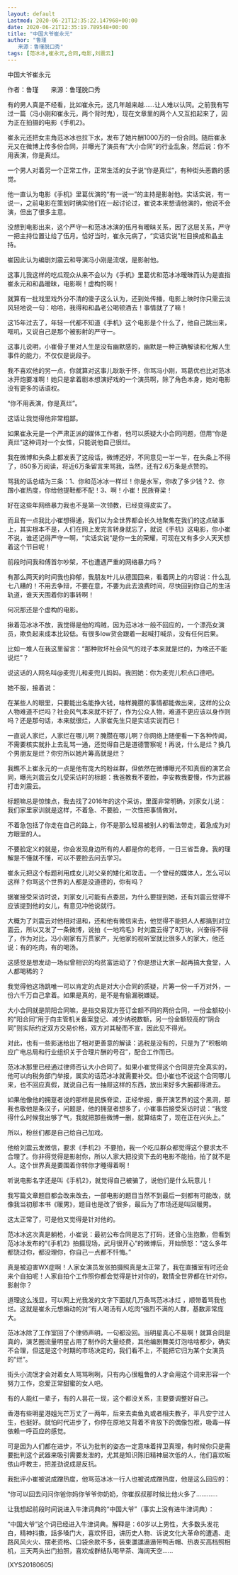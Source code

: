 ```yaml
---
layout: default
Lastmod: 2020-06-21T12:35:22.147968+00:00
date: 2020-06-21T12:35:19.789548+00:00
title: "中国大爷崔永元"
author: "鲁瑾
　　来源：鲁瑾脱口秀"
tags: [范冰冰,崔永元,合同,电影,刘震云]
---
```


中国大爷崔永元

作者：鲁瑾　　来源：鲁瑾脱口秀

有的男人真是不经看，比如崔永元，这几年越来越……让人难以认同。之前我有写过一篇（冯小刚和崔永元，两个背时鬼），现在文章里的两个人又互掐起来了，因为正在拍摄的电影《手机2》。

崔永元还把女主角范冰冰也拉下水，发布了她片酬1000万的一份合同。随后崔永元又在微博上传多份合同，并曝光了演员有“大小合同”的行业乱象，然后说：你不用表演，你是真烂。

一个男人对着另一个正常工作，正常生活的女子说“你是真烂”，有种街头恶霸的感觉。

他一直认为电影《手机》里葛优演的“有一说一”的主持是影射他。实话实说，有一说一，之前电影在策划时确实他们在一起讨论过，崔说本来想请他演的，他说不会演，但出了很多主意。

没想到电影出来，这个严守一和范冰冰演的伍月有暧昧关系，因了这层关系，严守一把主持位置让给了伍月。恰好当时，崔永元病了，“实话实说”栏目换成和晶主持。

崔因此认为编剧刘震云和导演冯小刚是流氓，是影射他。

这事儿我这样的吃瓜观众从来不会以为《手机》里葛优和范冰冰暧昧而认为是直指崔永元和和晶暧昧，电影啊！虚构的啊！

就算有一批戏里戏外分不清的傻子这么认为，还到处传播，电影上映时你只需云淡风轻地说一句：哈哈，我得和和晶老公喝顿酒去！事情就了了嘛！

这15年过去了，年轻一代都不知道《手机》这个电影是个什么了，他自己跳出来，哐叽，又说自己是那个被影射的严守一。

这事儿说明，小崔骨子里对人生是没有幽默感的，幽默是一种正确解读和化解人生事件的能力，不仅仅是说段子。

我不喜欢他的另一点，你就算对这事儿耿耿于怀，你骂冯小刚，骂葛优也比对范冰冰开炮要准啊！她只是拿着剧本想演好戏的一个演员啊，除了角色本身，她对电影没有更多的话语权。

“你不用表演，你是真烂”。

这话让我觉得他非常粗鄙。

如果崔永元是一个严肃正派的媒体工作者，他可以质疑大小合同问题，但用“你是真烂”这种词对一个女性，只能说他自己很烂。

我在微博和头条上都发表了这段话，微博还好，不同意见一半一半，在头条上不得了，850多万阅读，将近6万条留言来骂我，当然，还有2.6万条是点赞的。

骂我的话总结为三条：1、你和范冰冰一样烂！你是水军，你收了多少钱？2、你蹭小崔热度，你给他提鞋都不配！3、啊！小崔！民族脊梁！

好在这些年网络暴力我也不是第一次领教，已经变得皮实了。

而且有一点我比小崔想得通，我们以为全世界都会长久地聚焦在我们的这点破事上，其实根本不是，人们在网上发完言转身就忘了，就说《手机》这电影，你小崔不说，谁还记得严守一啊，“实话实说”是你一生的荣耀，可现在又有多少人天天想着这个节目呢！

前段时间我和傅首尔吵架，不也遭遇严重的网络暴力吗？

有那么两天的时间我也抑郁，我朋友叶儿从德国回来，看着网上的内容说：什么乱七八糟的！不用去争辩，不要在意，不要为此去浪费时间，尽快回到你自己的生活轨道，谁天天围着你的事转啊！

何况那还是个虚构的电影。

揪着范冰冰不放，我觉得是他的鸡贼，因为范冰冰一般不回应的，一个漂亮女演员，欺负起来成本比较低。有很多low货会跟着一起喊打喊杀，没有任何后果。

比如一堆人在我这里留言：“那种败坏社会风气的戏子本来就是烂的，为啥还不能说烂”？

说这话的人网名叫@麦兜儿和麦兜儿妈妈。我回她：你为麦兜儿积点口德吧。

她不服，接着说：

在某些人的眼里，只要能出名能挣大钱，啥样腌臜的事情都能做出来，这样的公众人物难道不烂吗？社会风气本来就不好了，作为公众人物，难道不更应该以身作则吗？还是那句话，本来就很烂，人家崔先生只是实话实说而已！

一直说人家烂，人家烂在哪儿啊？腌臜在哪儿啊？你网络上随便看一下各种传闻，不需要核实就扑上去乱骂一通，还觉得自己是道德警察呢！再说，什么是烂？换几个男朋友是烂？你穷所以她片筹高就是烂？

我瞧不上崔永元的一点是他有庞大的粉丝群，但依然在微博曝光不知真假的演艺合同，曝光刘震云女儿受采访时的标题：我爸教我不要脸，李安教我要慢，作为武器打击刘震云。

标题嘛总是惊悚点，我去找了2016年的这个采访，里面非常明确，刘家女儿说：我们家里家训就是这样，不着急、不要脸，一次性把事情做对。

不着急包括了你走在自己的路上，你不是那么轻易被别人的看法带走，着急成为对方眼里的人。

不要脸定义的就是，你会发现身边所有的人都是你的老师，一日三省吾身。我的理解是不懂就不懂，可以不要脸去问去学习。

崔永元把这个标题利用成女儿对父亲的矮化和攻击。一个曾经的媒体人，怎么可以这样？你骂这个世界的人都是没道德的，你有吗？

据崔接受采访时说，刘家女儿可能有点委屈，为什么要提到她，还有刘震云觉得不应该提到他的女儿，有意见冲他说就行。

大概为了刘震云对他相对温和，还和他有微信来去，他觉得不能把人人都搞到对立面云，所以又发了一条微博，说拍《一地鸡毛》时刘震云得了8万块，兴奋得不得了，作为对比，冯小刚家有万贯家产，光他家的视听室就比很多人的家大，他还说：有的吃肉，有的喝汤。

这感觉是想发动一场似曾相识的均贫富运动了？你是想让大家一起再搞大食堂，人人都喝稀的？

我觉得他这场跳唯一可以肯定的点是对大小合同的质疑，片筹一份一千万对外，一份六千万自己拿着。如果是真的，是不是有偷漏税嫌疑。

大小合同就是阴阳合同嘛，是指交易双方签订金额不同的两份合同，一份金额较小的“阳合同”用于向主管机关备案登记、减少纳税数额，另一份金额较高的“阴合同”则实际约定双方交易价格，双方对其秘而不宣，因此见不得光。

对此，也有一些影迷给出了相对更善意的解读：逃税是没有的，只是为了“积极响应广电总局和行业组织关于合理片酬的号召”，配合工作而已。

范冰冰那里已经通过律师否认大小合同了。如果小崔觉得这个合同是完全真实的，他可以向税务部门举报，属实的话范冰冰就需要补交。但小崔也不说这个合同哪儿来，也不回应真假，就说自己有一抽屉这样的东西，放出来好多大腕都得进去。

如果他像他的拥趸者说的那样是民族脊梁，正经举报，撕开演艺界的这个黑洞，那我也敬他是条汉子，问题是，他的拥趸者想多了，小崔事后接受采访时说：“我觉得什么时候我出够了气，我就把那些微博一删，就算结束了，现在正在兴头上。”

所以，粉丝们都是自己给自己加戏。

他给刘震云发微信，要求《手机2》不要拍，我一个吃瓜群众都觉得这个要求太不合理了。你非得觉得是影射你，所以人家大把投资下去的电影不能拍，拍了就不是人。这个世界真是要围着你转你才睡得着啊！

听说电影名字还是叫《手机2》，就觉得自己被骗了，说他们是什么玩意儿！

我写篇文章题目都会改来改去，一部电影的题目当然不到最后一刻都有可能改，就像我当初那本书《暖男》，题目也是改了很多，最后为了市场还是叫回暖男。

这太正常了，可是他又觉得是针对他的。

范冰冰这次真是躺枪，小崔说：最初公布合同是忘了打码，还曾心生抱歉，但看到范冰冰发布的“《手机2》拍摄现场，武月很开心”的微博后，开始愤怒：“这么多年都饶过你，都没理你，你自己一点都不忏悔。”

真是被迫害WX症啊！人家女演员发张拍摄照真是太正常了，我在直播室有时还会来个自拍呢！人家自拍个工作照你都会觉得是针对你的，敢情全世界都在针对你，影射你？

道理这么浅显，可以网上光我发的文字下面就几万条骂范冰冰烂 ，顺带着骂我也烂。这就是崔永元想煽动的对”有人喝汤有人吃肉“强烈不满的人群，基数非常庞大。

范冰冰除了工作室回了个律师声明，一句都没回。当明星真心不易啊！就算合同是真的，演艺圈流量明星占用了制作的大量经费，其他编剧舞美灯泡啥啥都少，确实不合理，但这是这个时期的市场决定的，我们看不上，不能把它归为某个女演员的“烂”。

街头小流氓才会对着女人骂骂咧咧，只有内心很粗鲁的人才会用这个词来形容一个努力工作，恋爱正常甜蜜的女人吧。

有的人能红一辈子，有的人昙花一现，这个都没关系，主要要调整好自己。

香港有些明星港姐光芒万丈了一两年，后来去卖鱼丸或者相夫教子，平凡安宁过人生，也挺好。就怕时代进步了，你停在原地又背着不肯放下的偶像包袱，吸毒一样依赖一呼百应的感觉。

可是因为人们都在进步，不认为批判的姿态一定意味着捍卫真理，有时候你只是需要批判这个武器来吸引需要发泄的，尤其是知识陈旧精神层次低的人，他们喜欢皈依山呼教主，把差劲说成是反抗。

我批评小崔被说成蹭热度，他骂范冰冰一行人也被说成蹭热度，他是这么回应的：

“你可以回去问问你爸你妈你爷爷你奶奶，你崔叔叔那时候比他火多了…………

让我想起前段时间说进入牛津词典的“中国大爷”（事实上没有进牛津词典）：

“中国大爷”这个词已经进入牛津词典。解释是：60岁以上男性，大多数头发花白，精神抖擞，話多嗓门大，喜欢怀旧，讲历史人物、诉说文化大革命的遭遇、走路风风火火、摆老资格、口袋余款不多，装束邋邋遢遢带鸭舌帽、热衷买高档照相机，三天两头出门拍照，喜欢成群结队喝早茶、海阔天空……

(XYS20180605)

